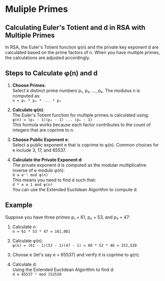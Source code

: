 # Muliple Primes

## Calculating Euler's Totient and d in RSA with Multiple Primes

In RSA, the Euler's Totient function φ(n) and the private key exponent d are calculated based on the prime factors of n. When you have multiple primes, the calculations are adjusted accordingly.

## Steps to Calculate φ(n) and d

1. **Choose Primes**:  
   Select k distinct prime numbers p₁, p₂, ..., pₖ. The modulus n is computed as:  
   `n = p₁ * p₂ * ... * pₖ`

2. **Calculate φ(n)**:  
   The Euler's Totient function for multiple primes is calculated using:  
   `φ(n) = (p₁ - 1)(p₂ - 1) ... (pₖ - 1)`  
   This formula works because each factor contributes to the count of integers that are coprime to n.

3. **Choose Public Exponent e**:  
   Select a public exponent e that is coprime to φ(n). Common choices for e include 3, 17, and 65537.

4. **Calculate the Private Exponent d**:  
   The private exponent d is computed as the modular multiplicative inverse of e modulo φ(n):  
   `d ≡ e⁻¹ mod φ(n)`  
   This means you need to find d such that:  
   `d * e ≡ 1 mod φ(n)`  
   You can use the Extended Euclidean Algorithm to compute d.

## Example

Suppose you have three primes p₁ = 61, p₂ = 53, and p₃ = 47:

1. Calculate n:  
   `n = 61 * 53 * 47 = 161,081`

2. Calculate φ(n):  
   `φ(n) = (61 - 1)(53 - 1)(47 - 1) = 60 * 52 * 46 = 152,520`

3. Choose e (let's say e = 65537) and verify it is coprime to φ(n).

4. Calculate d:  
   Using the Extended Euclidean Algorithm to find d:  
   `d ≡ 65537⁻¹ mod 152520`
